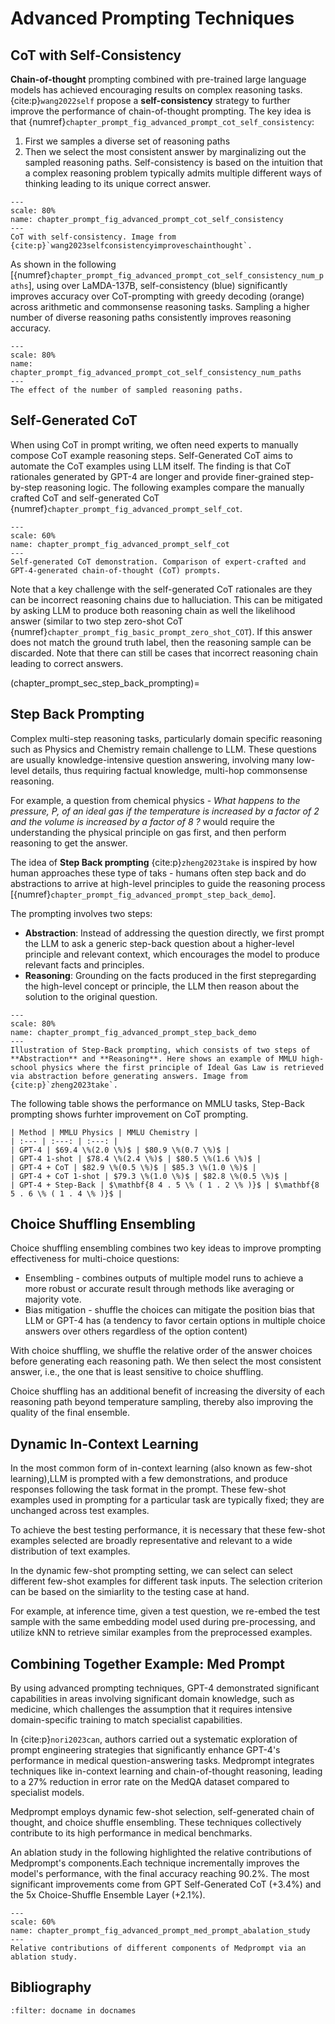 # Advanced Prompting Techniques




## CoT with Self-Consistency

**Chain-of-thought** prompting combined with pre-trained large language models has achieved encouraging results on complex reasoning tasks. {cite:p}`wang2022self` propose a **self-consistency** strategy to further improve the performance of chain-of-thought prompting. 
The key idea is that {numref}`chapter_prompt_fig_advanced_prompt_cot_self_consistency`:
1. First we samples a diverse set of reasoning paths 
2. Then we select the most consistent answer by marginalizing out the sampled reasoning paths. 
Self-consistency is based on the intuition that a complex reasoning problem typically admits multiple different ways of thinking leading to its unique correct answer.

```{figure} ../img/chapter_prompt/advanced_prompt/cot_self_consistency.png
---
scale: 80%
name: chapter_prompt_fig_advanced_prompt_cot_self_consistency
---
CoT with self-consistency. Image from {cite:p}`wang2023selfconsistencyimproveschainthought`.
```

<!-- Sampling scheme:
    - for UL2-20B and LaMDA-137B we applied temperature sampling with T = 0.5 and truncated at the top-k (k = 40) tokens with the highest probability, 
    - for PaLM-540B we applied T = 0.7, k = 40, 
    - for GPT-3 we use T = 0.7 without top-k truncation.

```{figure} ../img/chapter_prompt/advanced_prompt/cot_self_consistency_example.png
---
scale: 80%
name: chapter_prompt_fig_advanced_prompt_cot_self_consistency_example
---
CoT with self-consistency examples.
``` -->


As shown in the following [{numref}`chapter_prompt_fig_advanced_prompt_cot_self_consistency_num_paths`], using over LaMDA-137B, self-consistency (blue) significantly improves accuracy over CoT-prompting with greedy decoding (orange) across arithmetic and commonsense reasoning tasks. Sampling a higher number of diverse reasoning paths consistently improves reasoning accuracy.


```{figure} ../img/chapter_prompt/advanced_prompt/cot_self_consistency_num_paths.png
---
scale: 80%
name: chapter_prompt_fig_advanced_prompt_cot_self_consistency_num_paths
---
The effect of the number of sampled reasoning paths.
```

## Self-Generated CoT

When using CoT in prompt writing, we often need experts to manually compose CoT example reasoning steps. Self-Generated CoT aims to automate the CoT examples using LLM itself. The finding is that CoT rationales generated by GPT-4 are longer and provide finer-grained step-by-step reasoning logic. The following examples compare the manually crafted CoT and self-generated CoT {numref}`chapter_prompt_fig_advanced_prompt_self_cot`.


<!-- ![Self-generated CoT demonstration. Comparison of expert-crafted and GPT-4-generated chain-of-thought (CoT) prompts.](../img/chapter_prompt/advanced_prompt/medprompt_cot_example.png)
:label:`chapter_prompt_fig_advanced_prompt_self_cot` -->

```{figure} ../img/chapter_prompt/advanced_prompt/medprompt_cot_example.png
---
scale: 60%
name: chapter_prompt_fig_advanced_prompt_self_cot
---
Self-generated CoT demonstration. Comparison of expert-crafted and GPT-4-generated chain-of-thought (CoT) prompts.
```
Note that a key challenge with the self-generated CoT rationales are they can be incorrect reasoning chains due to halluciation. This can be mitigated by asking LLM to produce both reasoning chain as well the likelihood answer (similar to two step zero-shot CoT {numref}`chapter_prompt_fig_basic_prompt_zero_shot_COT`). If this answer does not match the ground truth label, then the reasoning sample can be discarded. Note that there can still be cases that incorrect reasoning chain leading to correct answers.

(chapter_prompt_sec_step_back_prompting)=
## Step Back Prompting

Complex multi-step reasoning tasks, particularly domain specific reasoning such as Physics and Chemistry remain challenge to LLM. These questions are usually  knowledge-intensive question answering, involving many low-level details, thus requiring factual knowledge, multi-hop commonsense reasoning.

For example, a question from chemical physics -  *What happens to the pressure, P, of an ideal gas if the temperature is increased by a factor of 2 and the
volume is increased by a factor of 8 ?* would require the understanding the physical principle on gas first, and then perform reasoning to get the answer.

The idea of **Step Back prompting** {cite:p}`zheng2023take` is inspired by how human approaches these type of taks - humans often step back and do abstractions to arrive at
high-level principles to guide the reasoning process [{numref}`chapter_prompt_fig_advanced_prompt_step_back_demo`].

The prompting involves two steps:
* **Abstraction**: Instead of addressing the question directly, we first prompt the LLM to ask a generic step-back question about a higher-level principle and relevant context, which encourages the model to produce relevant facts and principles. 
* **Reasoning**: Grounding on the facts produced in the first stepregarding the high-level concept or principle, the LLM then reason about the solution to the original question. 



```{figure} ../img/chapter_prompt/advanced_prompt/step_back_demo.png
---
scale: 80%
name: chapter_prompt_fig_advanced_prompt_step_back_demo
---
Illustration of Step-Back prompting, which consists of two steps of **Abstraction** and **Reasoning**. Here shows an example of MMLU high-school physics where the first principle of Ideal Gas Law is retrieved via abstraction before generating answers. Image from {cite:p}`zheng2023take`.
```

The following table shows the performance on MMLU tasks, Step-Back prompting shows furhter improvement on CoT prompting.

```{table} Performance of Step-Back prompting on MMLU tasks.
| Method | MMLU Physics | MMLU Chemistry |
| :--- | :---: | :---: |
| GPT-4 | $69.4 \%(2.0 \%)$ | $80.9 \%(0.7 \%)$ |
| GPT-4 1-shot | $78.4 \%(2.4 \%)$ | $80.5 \%(1.6 \%)$ |
| GPT-4 + CoT | $82.9 \%(0.5 \%)$ | $85.3 \%(1.0 \%)$ |
| GPT-4 + CoT 1-shot | $79.3 \%(1.0 \%)$ | $82.8 \%(0.5 \%)$ |
| GPT-4 + Step-Back | $\mathbf{8 4 . 5 \% ( 1 . 2 \% )}$ | $\mathbf{8 5 . 6 \% ( 1 . 4 \% )}$ |
```

## Choice Shuffling Ensembling

Choice shuffling ensembling combines two key ideas to improve prompting effectiveness for multi-choice questions:
* Ensembling - combines outputs of multiple model runs to achieve a more robust or accurate result through methods like averaging or majority vote.
* Bias mitigation - shuffle the choices can mitigate the position bias that LLM or GPT-4 has (a tendency to favor certain options in multiple choice answers over others regardless of the option content)

With choice shuffling, we shuffle the relative order of the answer choices before generating each reasoning path. We then select the most consistent answer, i.e., the one that is least sensitive to choice shuffling.

Choice shuffling has an additional benefit of increasing the diversity of each reasoning path beyond temperature sampling, thereby also improving the quality of the final ensemble.

## Dynamic In-Context Learning

In the most common form of in-context learning (also known as few-shot learning),LLM is prompted with a few demonstrations, and produce responses following the task format in the prompt. These few-shot examples used in prompting for a particular task are typically fixed; they are unchanged across test examples. 

To achieve the best testing performance, it is necessary that these few-shot examples selected are broadly representative and relevant to a wide distribution of text examples. 

In the dynamic few-shot prompting setting, we can select can select different few-shot examples for different task inputs. The selection criterion can be based on the simiarlity to the testing case at hand.

For example, at inference time, given a test question, we re-embed the test sample with the same embedding model used during pre-processing, and utilize kNN to retrieve similar examples from the preprocessed examples.


## Combining Together Example: Med Prompt 

By using advanced prompting techniques, GPT-4 demonstrated significant capabilities in areas involving significant domain knowledge, such as medicine, which challenges the assumption that it requires intensive domain-specific training to match specialist capabilities​.

In {cite:p}`nori2023can`, authors carried out a systematic exploration of prompt engineering strategies that significantly enhance GPT-4's performance in medical question-answering tasks. Medprompt integrates techniques like in-context learning and chain-of-thought reasoning, leading to a 27% reduction in error rate on the MedQA dataset compared to specialist models.

Medprompt employs dynamic few-shot selection, self-generated chain of thought, and choice shuffle ensembling. These techniques collectively contribute to its high performance in medical benchmarks. 

An ablation study in the following highlighted the relative contributions of Medprompt's components.Each technique incrementally improves the model's performance, with the final accuracy reaching 90.2%. The most significant improvements come from GPT Self-Generated CoT (+3.4%) and the 5x Choice-Shuffle Ensemble Layer (+2.1%).


```{figure} ../img/chapter_prompt/advanced_prompt/med_prompt_abalation_study.png
---
scale: 60%
name: chapter_prompt_fig_advanced_prompt_med_prompt_abalation_study
---
Relative contributions of different components of Medprompt via an ablation study.
```


## Bibliography

```{bibliography} ../../_bibliography/references.bib
:filter: docname in docnames
```